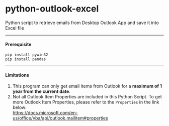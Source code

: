# python-outlook-excel
Python script to retrieve emails from Desktop Outlook App and save it into Excel file

---
#### Prerequisite
`pip install pywin32`  
`pip install pandas`
  
---
#### Limitations
1. This program can only get email items from Outlook for a **maximum of 1 year from the current date**.
2. Not all Outlook Item Properties are included in this Python Script. To get more Outlook Item Properties, please refer to the `Properties` in the link below:  
https://docs.microsoft.com/en-us/office/vba/api/outlook.mailitem#properties

